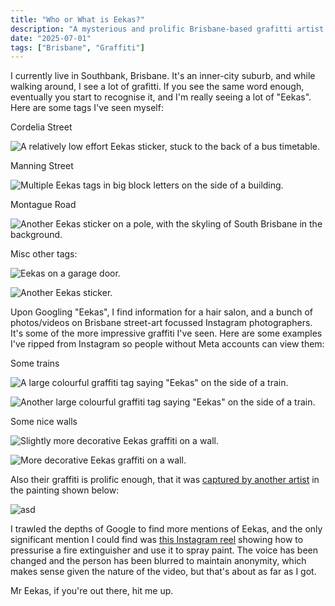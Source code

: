 ```yaml
---
title: "Who or What is Eekas?"
description: "A mysterious and prolific Brisbane-based grafitti artist."
date: "2025-07-01"
tags: ["Brisbane", "Graffiti"]
---
```


I currently live in Southbank, Brisbane. It's an inner-city suburb, and while walking around, I see a lot of grafitti. If you see the same word enough, eventually you start to recognise it, and I'm really seeing a lot of "Eekas". Here are some tags I've seen myself:

Cordelia Street

![A relatively low effort Eekas sticker, stuck to the back of a bus timetable.](/images/blog/who-or-what-is-eekas/eekas_5.jpg)

Manning Street

![Multiple Eekas tags in big block letters on the side of a building.](/images/blog/who-or-what-is-eekas/eekas_9.jpg)

Montague Road

![Another Eekas sticker on a pole, with the skyling of South Brisbane in the background.](/images/blog/who-or-what-is-eekas/eekas_8.jpg)

Misc other tags:

![Eekas on a garage door.](/images/blog/who-or-what-is-eekas/eekas_6.jpg)

![Another Eekas sticker.](/images/blog/who-or-what-is-eekas/eekas_7.jpg)

Upon Googling "Eekas", I find information for a hair salon, and a bunch of photos/videos on Brisbane street-art focussed Instagram photographers. It's some of the more impressive graffiti I've seen. Here are some examples I've ripped from Instagram so people without Meta accounts can view them:

Some trains

![A large colourful graffiti tag saying "Eekas" on the side of a train.](/images/blog/who-or-what-is-eekas/eekas_2.jpg)

![Another large colourful graffiti tag saying "Eekas" on the side of a train.](/images/blog/who-or-what-is-eekas/eekas_3.jpg)

Some nice walls

![Slightly more decorative Eekas graffiti on a wall.](/images/blog/who-or-what-is-eekas/eekas_4.jpg)

![More decorative Eekas graffiti on a wall.](/images/blog/who-or-what-is-eekas/eekas_1.jpg)

Also their graffiti is prolific enough, that it was [captured by another artist](https://sidegallery.com.au/exhibitions/roadside-paintings#&gid=1&pid=15) in the painting shown below:

![asd](/images/blog/who-or-what-is-eekas/eekas_painting.jpg)

I trawled the depths of Google to find more mentions of Eekas, and the only significant mention I could find was [this Instagram reel](https://www.instagram.com/toolsofthetrade_official/reel/CsuxBISBfVu/) showing how to pressurise a fire extinguisher and use it to spray paint. The voice has been changed and the person has been blurred to maintain anonymity, which makes sense given the nature of the video, but that's about as far as I got.

Mr Eekas, if you're out there, hit me up.
